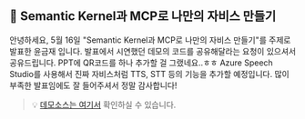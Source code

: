 ## 📢 Semantic Kernel과 MCP로 나만의 자비스 만들기

안녕하세요, 5월 16일 "Semantic Kernel과 MCP로 나만의 자비스 만들기"를 주제로 발표한 윤금재 입니다. 
발표에서 시연했던 데모의 코드를 공유해달라는 요청이 있으셔서 공유드립니다. PPT에 QR코드를 하나 추가할 걸 그랬네요..ㅎㅎ
Azure Speech Studio를 사용해서 진짜 자비스처럼 TTS, STT 등의 기능을 추가할 예정입니다. 
많이 부족한 발표임에도 잘 들어주셔서 정말 감사합니다!


> 💡 [데모소스는 여기서](https://github.com/YoonKeumJae/JarvisApp) 확인하실 수 있습니다.
